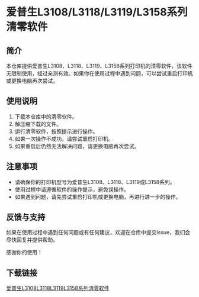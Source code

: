 # 爱普生L3108/L3118/L3119/L3158系列清零软件

## 简介
本仓库提供爱普生L3108、L3118、L3119、L3158系列打印机的清零软件，该软件无限制使用，经过亲测有效。如果你在使用过程中遇到问题，可以尝试重启打印机或更换电脑再次尝试。

## 使用说明
1. 下载本仓库中的清零软件。
2. 解压缩下载的文件。
3. 运行清零软件，按照提示进行操作。
4. 如果一次操作不成功，请尝试重启打印机。
5. 如果重启后仍然无法解决问题，请更换电脑再次尝试。

## 注意事项
- 请确保你的打印机型号为爱普生L3108、L3118、L3119或L3158系列。
- 使用过程中请遵循软件的操作提示，避免误操作。
- 如果遇到问题，请先尝试重启打印机或更换电脑，再进行进一步的操作。

## 反馈与支持
如果在使用过程中遇到任何问题或有任何建议，欢迎在仓库中提交Issue，我们会尽快回复并提供帮助。

感谢你的使用！

## 下载链接

[爱普生L3108L3118L3119L3158系列清零软件](https://pan.quark.cn/s/0fc996540f43)